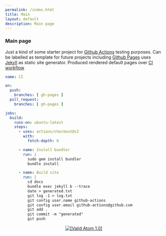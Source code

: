 ```yaml
---
permalink: /index.html
title: Main
layout: default
description: Main page
---
```


### Main page

Just a kind of some starter project for [Github Actions](https://github.com/wryyyyyyyy/runner_one/actions) testing purposes.
Can be labelled as template for future projects including [Github Pages](https://docs.github.com/en/free-pro-team@latest/github/working-with-github-pages) uses [Jekyll](https://docs.github.com/en/free-pro-team@latest/github/working-with-github-pages/setting-up-a-github-pages-site-with-jekyll) as
static site generator. Produced rendered default pages over [CI workflow](https://docs.github.com/en/free-pro-team@latest/actions/guides/setting-up-continuous-integration-using-workflow-templates)

```yaml
name: CI

on:
  push:
    branches: [ gh-pages ]
  pull_request:
    branches: [ gh-pages ]

jobs:
  build:
    runs-on: ubuntu-latest
    steps:
      - uses: actions/checkout@v2
        with:
          fetch-depth: 0

      - name: Install bundler
        run: |
          sudo gem install bundler
          bundle install

      - name: Build site
        run: |
          cd docs
          bundle exec jekyll b --trace
          date > generated.txt
          git log -1 > log.txt
          git config user.name github-actions
          git config user.email github-actions@github.com
          git add .
          git commit -m "generated"
          git push

```

<center><a href="https://validator.w3.org/feed/check.cgi?url=https://github.com/wryyyyyyyy/runner_one/feed.xml"><img src="https://github.com/wryyyyyyyy/runner_one/assets/img/valid-atom.png" alt="[Valid Atom 1.0]" title="Validate my Atom 1.0 feed" /></a></center>
